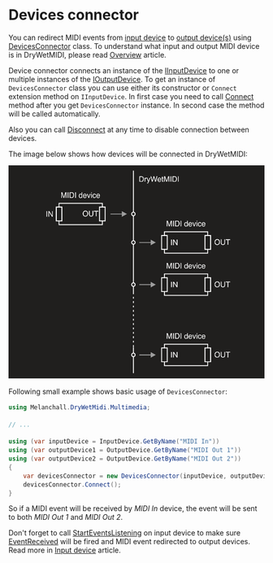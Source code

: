 ﻿---
uid: a_dev_connector
---

# Devices connector

You can redirect MIDI events from [input device](Input-device.md) to [output device(s)](Output-device.md) using [DevicesConnector](xref:Melanchall.DryWetMidi.Multimedia.DevicesConnector) class. To understand what input and output MIDI device is in DryWetMIDI, please read [Overview](Overview.md) article.

Device connector connects an instance of the [IInputDevice](xref:Melanchall.DryWetMidi.Multimedia.IInputDevice) to one or multiple instances of the [IOutputDevice](xref:Melanchall.DryWetMidi.Multimedia.IOutputDevice). To get an instance of `DevicesConnector` class you can use either its constructor or `Connect` extension method on `IInputDevice`. In first case you need to call [Connect](xref:Melanchall.DryWetMidi.Multimedia.DevicesConnector.Connect) method after you get `DevicesConnector` instance. In second case the method will be called automatically.

Also you can call [Disconnect](xref:Melanchall.DryWetMidi.Multimedia.DevicesConnector.Disconnect) at any time to disable connection between devices.

The image below shows how devices will be connected in DryWetMIDI:

![Devices connector](images/DevicesConnector.png)

Following small example shows basic usage of `DevicesConnector`:

```csharp
using Melanchall.DryWetMidi.Multimedia;

// ...

using (var inputDevice = InputDevice.GetByName("MIDI In"))
using (var outputDevice1 = OutputDevice.GetByName("MIDI Out 1"))
using (var outputDevice2 = OutputDevice.GetByName("MIDI Out 2"))
{
    var devicesConnector = new DevicesConnector(inputDevice, outputDevice1, outputDevice2)
    devicesConnector.Connect();
}
```

So if a MIDI event will be received by _MIDI In_ device, the event will be sent to both _MIDI Out 1_ and _MIDI Out 2_.

Don't forget to call [StartEventsListening](xref:Melanchall.DryWetMidi.Multimedia.IInputDevice.StartEventsListening) on input device to make sure [EventReceived](xref:Melanchall.DryWetMidi.Multimedia.IInputDevice.EventReceived) will be fired and MIDI event redirected to output devices. Read more in [Input device](Input-device.md) article.